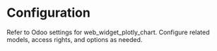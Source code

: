 # Configuration

Refer to Odoo settings for web_widget_plotly_chart. Configure related models, access rights, and options as needed.
